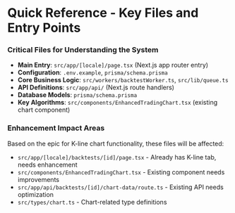 # Quick Reference - Key Files and Entry Points

### Critical Files for Understanding the System

- **Main Entry**: `src/app/[locale]/page.tsx` (Next.js app router entry)
- **Configuration**: `.env.example`, `prisma/schema.prisma`
- **Core Business Logic**: `src/workers/backtestWorker.ts`, `src/lib/queue.ts`
- **API Definitions**: `src/app/api/` (Next.js route handlers)
- **Database Models**: `prisma/schema.prisma`
- **Key Algorithms**: `src/components/EnhancedTradingChart.tsx` (existing chart component)

### Enhancement Impact Areas

Based on the epic for K-line chart functionality, these files will be affected:

- `src/app/[locale]/backtests/[id]/page.tsx` - Already has K-line tab, needs enhancement
- `src/components/EnhancedTradingChart.tsx` - Existing component needs improvements
- `src/app/api/backtests/[id]/chart-data/route.ts` - Existing API needs optimization
- `src/types/chart.ts` - Chart-related type definitions
